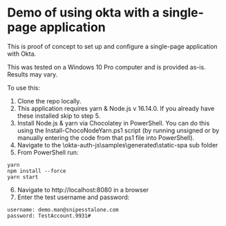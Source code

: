 # Demo of using okta with a single-page application
This is proof of concept to set up and configure a single-page application with Okta.

This was tested on a Windows 10 Pro computer and is provided as-is.  Results may vary.

To use this:
1. Clone the repo locally.
2. This application requires yarn & Node.js v 16.14.0.  If you already have these installed skip to step 5.
3. Install Node.js & yarn via Chocolatey in PowerShell.  You can do this using the Install-ChocoNodeYarn.ps1 script (by running unsigned or by manually entering the code from that ps1 file into PowerShell).
4. Navigate to the \\okta-auth-js\samples\generated\static-spa sub folder
5. From PowerShell run:
  ```
  yarn
  npm install --force
  yarn start
  ```
6. Navigate to http://localhost:8080 in a browser
7. Enter the test username and password:
  ```
  username: demo.man@snipesstalone.com
  password: TestAccount.9931#
  ```

